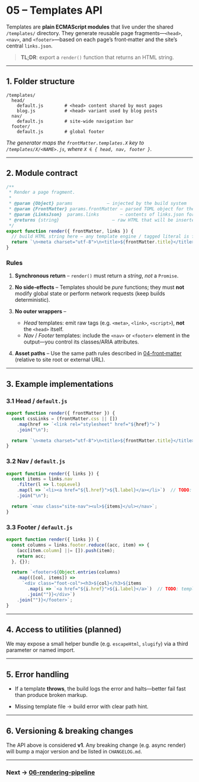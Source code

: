 # 05 – Templates API

Templates are **plain ECMAScript modules** that live under the shared
`/templates/` directory. They generate reusable page fragments—`<head>`, `<nav>`,
and `<footer>`—based on each page’s front‑matter and the site’s central
`links.json`.

> **TL;DR**: export a `render()` function that returns an HTML string.

---

## 1. Folder structure

```text
/templates/
  head/
    default.js        # <head> content shared by most pages
    blog.js           # <head> variant used by blog posts
  nav/
    default.js        # site‑wide navigation bar
  footer/
    default.js        # global footer
```

*The generator maps the `frontMatter.templates.X` key to
`/templates/X/<NAME>.js`, where `X ∈ { head, nav, footer }`.*

---

## 2. Module contract

```javascript
/**
 * Render a page fragment.
 *
 * @param {Object} params             – injected by the build system
 * @param {FrontMatter} params.frontMatter – parsed TOML object for the page
 * @param {LinksJson}  params.links        – contents of links.json for the site
 * @returns {string}                    – raw HTML that will be inserted verbatim
 */
export function render({ frontMatter, links }) {
  // build HTML string here – any template engine / tagged literal is fine
  return `\n<meta charset="utf-8">\n<title>${frontMatter.title}</title>\n`;
}
```

### Rules

1. **Synchronous return** – `render()` must return a *string*, *not* a
   `Promise`.  <!-- TODO: evaluate allowing async template rendering in v2. -->
2. **No side‑effects** – Templates should be *pure* functions; they must **not**
   modify global state or perform network requests (keep builds deterministic).
3. **No outer wrappers** –

   * *Head* templates: emit raw tags (e.g. `<meta>`, `<link>`, `<script>`), **not**
     the `<head>` itself.
   * *Nav* / *Footer* templates: include the `<nav>` or `<footer>` element in the
     output—you control its classes/ARIA attributes.  <!-- TODO: confirm wrapper rule for nav/footer. -->
4. **Asset paths** – Use the same path rules described in
   [04-front‑matter](04-front-matter.md) (relative to site root or external
   URL).

---

## 3. Example implementations

### 3.1 Head / `default.js`

```javascript
export function render({ frontMatter }) {
  const cssLinks = (frontMatter.css || [])
    .map(href => `<link rel="stylesheet" href="${href}">`)
    .join("\n");

  return `\n<meta charset="utf-8">\n<title>${frontMatter.title}</title>\n${cssLinks}`;
}
```

### 3.2 Nav / `default.js`

```javascript
export function render({ links }) {
  const items = links.nav
    .filter(l => l.topLevel)
    .map(l => `<li><a href="${l.href}">${l.label}</a></li>`)  // TODO: handle subLevel buckets
    .join("\n");

  return `<nav class="site-nav"><ul>${items}</ul></nav>`;
}
```

### 3.3 Footer / `default.js`

```javascript
export function render({ links }) {
  const columns = links.footer.reduce((acc, item) => {
    (acc[item.column] ||= []).push(item);
    return acc;
  }, {});

  return `<footer>${Object.entries(columns)
    .map(([col, items]) =>
      `<div class="foot-col"><h3>${col}</h3>${items
        .map(i => `<a href="${i.href}">${i.label}</a>`)  // TODO: template for inner links
        .join("")}</div>`)
    .join("")}</footer>`;
}
```

---

## 4. Access to utilities (planned)

We may expose a small helper bundle (e.g. `escapeHtml`, `slugify`) via a third
parameter or named import.

<!-- TODO: design utilities object and document how to import/use it. -->

---

## 5. Error handling

* If a template **throws**, the build logs the error and halts—better fail fast
  than produce broken markup.
* Missing template file → build error with clear path hint.

  <!-- TODO: consider fallback to `default.js` if missing. -->

---

## 6. Versioning & breaking changes

The API above is considered **v1**. Any breaking change (e.g. async render)
will bump a major version and be listed in `CHANGELOG.md`.

---

### Next → [06-rendering-pipeline](06-rendering-pipeline.md)

